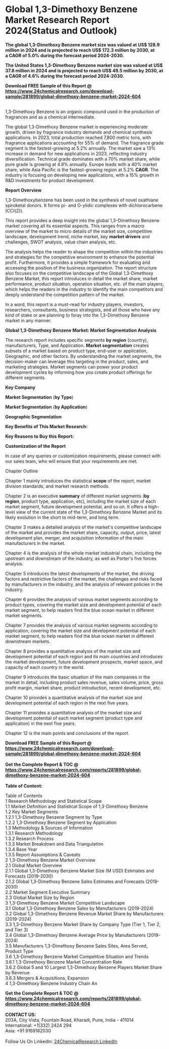 <h1>Global 1,3-Dimethoxy Benzene Market Research Report 2024(Status and Outlook)</h1><p><strong>The global 1,3-Dimethoxy Benzene market size was valued at US$ 128.9 million in 2024 and is projected to reach US$ 172.3 million by 2030, at a CAGR of 5.0% during the forecast period 2024-2030.</strong></p><p>
</p><p><strong>The United States 1,3-Dimethoxy Benzene market size was valued at US$ 37.8 million in 2024 and is projected to reach US$ 49.5 million by 2030, at a CAGR of 4.6% during the forecast period 2024-2030.</strong></p><div><b>Download FREE Sample of this Report @ 
            <a href="https://www.24chemicalresearch.com/download-sample/281899/global-dimethoxy-benzene-market-2024-604">
            https://www.24chemicalresearch.com/download-sample/281899/global-dimethoxy-benzene-market-2024-604</a></b></div><br><p>
</p><p>1,3-Dimethoxy Benzene is an organic compound used in the production of fragrances and as a chemical intermediate.</p><p>
</p><p>The global 1,3-Dimethoxy Benzene market is experiencing moderate growth, driven by fragrance industry demands and chemical synthesis applications. In 2023, total production reached 7,800 metric tons, with fragrance applications accounting for 55% of demand. The fragrance grade segment is the fastest-growing at 5.2% annually. The market saw a 13% increase in demand for new applications in 2023, reflecting industry diversification. Technical grade dominates with a 70% market share, while pure grade is growing at 4.8% annually. Europe leads with a 40% market share, while Asia Pacific is the fastest-growing region at 5.2% <strong>CAGR</strong>. The industry is focusing on developing new applications, with a 15% growth in R&amp;D investments for product development.</p><p>
</p><p><strong>Report Overview</strong></p><p>
</p><p></p><p>
</p><p>1,3-Dimethoxybenzene has been used in the synthesis of novel oxathiane spiroketal donors. It forms pi- and O-ylidic complexes with dichlorocarbene (CCl(2)).</p><p>
</p><p>This report provides a deep insight into the global 1,3-Dimethoxy Benzene market covering all its essential aspects. This ranges from a macro overview of the market to micro details of the market size, competitive landscape, development trend, niche market, key <strong>market drivers</strong> and challenges, SWOT analysis, value chain analysis, etc.</p><p>
</p><p>The analysis helps the reader to shape the competition within the industries and strategies for the competitive environment to enhance the potential profit. Furthermore, it provides a simple framework for evaluating and accessing the position of the business organization. The report structure also focuses on the competitive landscape of the Global 1,3-Dimethoxy Benzene Market, this report introduces in detail the market share, market performance, product situation, operation situation, etc. of the main players, which helps the readers in the industry to identify the main competitors and deeply understand the competition pattern of the market.</p><p>
</p><p>In a word, this report is a must-read for industry players, investors, researchers, consultants, business strategists, and all those who have any kind of stake or are planning to foray into the 1,3-Dimethoxy Benzene market in any manner.</p><p>
</p><p><strong>Global 1,3-Dimethoxy Benzene Market: Market Segmentation Analysis</strong></p><p>
</p><p>The research report includes specific segments <strong>by region</strong> (country), manufacturers, Type, and Application. <strong>Market segmentation</strong> creates subsets of a market based on product type, end-user or application, Geographic, and other factors. By understanding the market segments, the decision-maker can leverage this targeting in the product, sales, and marketing strategies. Market segments can power your product development cycles by informing how you create product offerings for different segments.</p><p>
</p><p><strong>Key Company</strong></p><p>
</p><p>
</p><p><strong>Market Segmentation</strong> (<strong>by Type</strong>)</p><p>
</p><p>
</p><p><strong>Market Segmentation</strong> (<strong>by Application</strong>)</p><p>
</p><p>
</p><p><strong>Geographic Segmentation</strong></p><p>
</p><p>
</p><p><strong>Key Benefits of This Market Research:</strong></p><p>
</p><p>
</p><p><strong>Key Reasons to Buy this Report:</strong></p><p>
</p><p>
</p><p><strong>Customization of the Report</strong></p><p>
</p><p>In case of any queries or customization requirements, please connect with our sales team, who will ensure that your requirements are met.</p><p>
</p><p>Chapter Outline</p><p>
</p><p>Chapter 1 mainly introduces the statistical <strong>scope</strong> of the report, market division standards, and market research methods.</p><p>
</p><p>Chapter 2 is an executive <strong>summary</strong> of different market segments (<strong>by region</strong>, product type, application, etc), including the market size of each market segment, future development potential, and so on. It offers a high-level view of the current state of the 1,3-Dimethoxy Benzene Market and its likely evolution in the short to mid-term, and long term.</p><p>
</p><p>Chapter 3 makes a detailed analysis of the market's competitive landscape of the market and provides the market share, capacity, output, price, latest development plan, merger, and acquisition information of the main manufacturers in the market.</p><p>
</p><p>Chapter 4 is the analysis of the whole market industrial chain, including the upstream and downstream of the industry, as well as Porter's five forces analysis.</p><p>
</p><p>Chapter 5 introduces the latest developments of the market, the driving factors and restrictive factors of the market, the challenges and risks faced by manufacturers in the industry, and the analysis of relevant policies in the industry.</p><p>
</p><p>Chapter 6 provides the analysis of various market segments according to product types, covering the market size and development potential of each market segment, to help readers find the blue ocean market in different market segments.</p><p>
</p><p>Chapter 7 provides the analysis of various market segments according to application, covering the market size and development potential of each market segment, to help readers find the blue ocean market in different downstream markets.</p><p>
</p><p>Chapter 8 provides a quantitative analysis of the market size and development potential of each region and its main countries and introduces the market development, future development prospects, market space, and capacity of each country in the world.</p><p>
</p><p>Chapter 9 introduces the basic situation of the main companies in the market in detail, including product sales revenue, sales volume, price, gross profit margin, market share, product introduction, recent development, etc.</p><p>
</p><p>Chapter 10 provides a quantitative analysis of the market size and development potential of each region in the next five years.</p><p>
</p><p>Chapter 11 provides a quantitative analysis of the market size and development potential of each market segment (product type and application) in the next five years.</p><p>
</p><p>Chapter 12 is the main points and conclusions of the report.</p><p>

</p><div><b>Download FREE Sample of this Report @ 
            <a href="https://www.24chemicalresearch.com/download-sample/281899/global-dimethoxy-benzene-market-2024-604">
            https://www.24chemicalresearch.com/download-sample/281899/global-dimethoxy-benzene-market-2024-604</a></b></div><br><div><b>Get the Complete Report & TOC @ 
            <a href="https://www.24chemicalresearch.com/reports/281899/global-dimethoxy-benzene-market-2024-604">
            https://www.24chemicalresearch.com/reports/281899/global-dimethoxy-benzene-market-2024-604</a></b></div><br>
            <b>Table of Content:</b><p>Table of Contents<br />
 1 Research Methodology and Statistical Scope<br />
 1.1 Market Definition and Statistical Scope of 1,3-Dimethoxy Benzene<br />
 1.2 Key Market Segments<br />
 1.2.1 1,3-Dimethoxy Benzene Segment by Type<br />
 1.2.2 1,3-Dimethoxy Benzene Segment by Application<br />
 1.3 Methodology & Sources of Information<br />
 1.3.1 Research Methodology<br />
 1.3.2 Research Process<br />
 1.3.3 Market Breakdown and Data Triangulation<br />
 1.3.4 Base Year<br />
 1.3.5 Report Assumptions & Caveats<br />
 2 1,3-Dimethoxy Benzene Market Overview<br />
 2.1 Global Market Overview<br />
 2.1.1 Global 1,3-Dimethoxy Benzene Market Size (M USD) Estimates and Forecasts (2019-2030)<br />
 2.1.2 Global 1,3-Dimethoxy Benzene Sales Estimates and Forecasts (2019-2030)<br />
 2.2 Market Segment Executive Summary<br />
 2.3 Global Market Size by Region<br />
 3 1,3-Dimethoxy Benzene Market Competitive Landscape<br />
 3.1 Global 1,3-Dimethoxy Benzene Sales by Manufacturers (2019-2024)<br />
 3.2 Global 1,3-Dimethoxy Benzene Revenue Market Share by Manufacturers (2019-2024)<br />
 3.3 1,3-Dimethoxy Benzene Market Share by Company Type (Tier 1, Tier 2, and Tier 3)<br />
 3.4 Global 1,3-Dimethoxy Benzene Average Price by Manufacturers (2019-2024)<br />
 3.5 Manufacturers 1,3-Dimethoxy Benzene Sales Sites, Area Served, Product Type<br />
 3.6 1,3-Dimethoxy Benzene Market Competitive Situation and Trends<br />
 3.6.1 1,3-Dimethoxy Benzene Market Concentration Rate<br />
 3.6.2 Global 5 and 10 Largest 1,3-Dimethoxy Benzene Players Market Share by Revenue<br />
 3.6.3 Mergers & Acquisitions, Expansion<br />
 4 1,3-Dimethoxy Benzene Industry Chain An</p><div><b>Get the Complete Report & TOC @ 
            <a href="https://www.24chemicalresearch.com/reports/281899/global-dimethoxy-benzene-market-2024-604">
            https://www.24chemicalresearch.com/reports/281899/global-dimethoxy-benzene-market-2024-604</a></b></div><br><b>CONTACT US:</b><br>
            203A, City Vista, Fountain Road, Kharadi, Pune, India - 411014<br>
            International: +1(332) 2424 294<br>
            Asia: +91 9169162030 <br><br>
            Follow Us On LinkedIn: <a href="https://www.linkedin.com/company/24chemicalresearch/">24ChemicalResearch LinkedIn</a>
